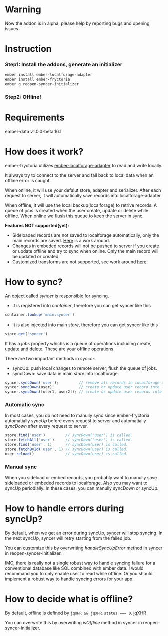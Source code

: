 # Warning
Now the addon is in alpha, please help by reporting bugs and opening issues.

# Instruction
### Step1: Install the addons, generate an initializer
```bash
ember install ember-localforage-adapter
ember install ember-fryctoria
ember g reopen-syncer-initializer
```
### Step2: Offline!

# Requirements
ember-data v1.0.0-beta.16.1

# How does it work?
ember-fryctoria utilizes [ember-localforage-adapter](https://github.com/genkgo/ember-localforage-adapter/) to read and write locally.

It always try to connect to the server and fall back to local data when an offline error is caught.

When online, it will use your defalut store, adapter and serializer. After each request to server, it will automatically save records into localforage-adapter.

When offline, it will use the local backup(localforage) to retrive records. A queue of jobs is created when the user create, update or delete while offline. When online we flush this queue to keep the server in sync.

**Features NOT supported(yet):**
- Sideloaded records are not saved to localforage automatically, only the main
  records are saved. [Here](https://github.com/poetic/ember-fryctoria/issues/2) is a work around.
- Changes in embeded records will not be pushed to server if you create or update offline
  and try to sync when online. Only the main record will be updated or created.
- Customized transforms are not supported, see work around [here](https://github.com/poetic/ember-fryctoria/issues/1).


# How to sync?
An object called *syncer* is responsible for syncing.
- It is registered into *container*, therefore you can get syncer like this
```javascript
container.lookup('main:syncer')
```

- It is also injected into main *store*, therefore you can get syncer like this
```javascript
store.get('syncer')
```

It has a *jobs* property whichs is a queue of operations including create, update and delete. These are your offline operations.

There are two important methods in *syncer*:

- syncUp: push local changes to remote server, flush the queue of jobs.
- syncDown: save data in main *store* into localforage.
```javascript
syncer.syncDown('user');         // remove all records in localforage and save all current user records into localforage
syncer.syncDown(user);           // create or update user record into localforage
syncer.syncDown([user1, user2]); // create or update user records into localforage
```

### Automatic sync
In most cases, you do not need to manully sync since ember-fryctoria automatially
*syncUp* before every request to server and automatially
*syncDown* after every request to server.
```javascript
store.find('user')         // syncDown('user') is called.
store.fetchAll('user')     // syncDown('user') is called.
store.find('user', 1)      // syncDown(user) is called.
store.fetchById('user', 1) // syncDown(user) is called.
user.reload()              // syncDown(user) is called.
```

### Manual sync
When you sideload or embed records, you probably want to manully save sideloaded or embeded records to localforage. Also you may want to syncUp periodially. In these cases, you can manully syncDown or syncUp.


# How to handle errors during syncUp?
By default, when we get an error during syncUp, syncer will stop syncing. In the
next syncUp, syncer will retry starting from the failed job.

You can customize this by overwriting *handleSyncUpError* method in syncer in
reopen-syncer-initializer.

IMO, there is really not a single robust way to handle syncing faliure for
a conventional database like SQL combined with ember data. I would recommand you
to only enable user to read while offline. Or you should implement a robust way
to handle syncing errors for your app.

# How to decide what is offline?
By default, offline is defined by ```jqXHR && jqXHR.status === 0```.
[jqXHR](http://api.jquery.com/jQuery.ajax/#jqXHR)

You can overwrite this by overwriting *isOffline* method in syncer in
reopen-syncer-initializer.
